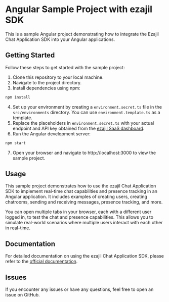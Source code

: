 # Angular Sample Project with ezajil SDK

This is a sample Angular project demonstrating how to integrate the Ezajil Chat Application SDK into your Angular applications.

## Getting Started

Follow these steps to get started with the sample project:

1. Clone this repository to your local machine.
2. Navigate to the project directory.
3. Install dependencies using npm:
```bash
npm install
```
4. Set up your environment by creating a `environment.secret.ts` file in the `src/environments` directory. You can use `environment.template.ts` as a template.
5. Replace the placeholders in `environment.secret.ts` with your actual endpoint and API key obtained from the [ezajil SaaS dashboard](https://dashboard.ezajil.io).
6. Run the Angular development server:
```bash
npm start
```
7. Open your browser and navigate to http://localhost:3000 to view the sample project.

## Usage
This sample project demonstrates how to use the ezajil Chat Application SDK to implement real-time chat capabilities and presence tracking in an Angular application. It includes examples of creating users, creating chatrooms, sending and receiving messages, presence tracking, and more.

You can open multiple tabs in your browser, each with a different user logged in, to test the chat and presence capabilities. This allows you to simulate real-world scenarios where multiple users interact with each other in real-time.

## Documentation
For detailed documentation on using the ezajil Chat Application SDK, please refer to the [official documentation](https://ezajil.io/documentation/javascript).

## Issues
If you encounter any issues or have any questions, feel free to open an issue on GitHub.